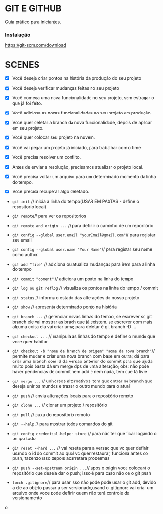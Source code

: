 # GIT E GITHUB

Guia prático para iniciantes.

### Instalação

https://git-scm.com/download

# SCENES

- [x] Você deseja criar pontos na história da produção do seu projeto
- [x] Você deseja verificar mudanças feitas no seu projeto

- [x] Você começa uma nova funcionalidade no seu projeto, sem estragar o que já foi feito.
- [x] Você adiciona as novas funcionalidades ao seu projeto em produção
- [x] Você quer deletar a branch da nova funcionalidade, depois de aplicar em seu projeto.

- [x] Você quer colocar seu projeto na nuvem.

- [x] Você vai pegar um projeto já iniciado, para trabalhar com o time
- [x] Você precisa resolver um conflito.
- [x] Antes de enviar a resolução, precisamos atualizar o projeto local.

- [x] Você precisa voltar um arquivo para um determinado momento da linha do tempo.
- [x] Você precisa recuperar algo deletado.

* `git init` // inicia a linha do tempo(USAR EM PASTAS - define o repositorio local)

* `git remote`// para ver os repositorios

* `git remote and origin ...` // para definir o caminho de um reporitório

* `git config --global user.email "yourEmail@gmail.com"`// para registar seu email

* `git config --global user.name "Your Name"`// para registar seu nome como author.

* `git add "file"` // adiciona ou atualiza mudanças para irem para a linha do tempo

* `git commit "coment"` // adiciona um ponto na linha do tempo

* `git log ou git reflog` // visualiza os pontos na linha do tempo / commit

* `git status` // informa o estado das alterações do nosso projeto

* `git show` // apresenta determinado ponto na história

* `git branch ...` // gerenciar novas linhas do tempo, se escrever so git branch ele vai mostrar as brach que já existem, se escrever com mais alguma coisa ela vai criar uma; para deletar é git branch -D ...

* `git checkout ...` // manipula as linhas do tempo e define o mundo que voce quer habitar

* `git checkout -b "nome da branch de origem" "nome da nova branch"`// permite mudar e criar uma nova branch com base em outra; dá para criar uma branch com id da versao anterior do commit para que ajuda muito pois basta dá um merge dps de uma alteração; obs: não pode haver pendencias de commit nem add e nem nada, tem que tá livre

* `git merge ...` // universos alternativos; tem que entrar na branch que deseja unir os mundos e trazer o outro mundo para o atual

* `git push` //  envia alterações locais para o repositório remoto

* `git clone ...` // clonar um projeto / repositório

* `git pull` // puxa do repositório remoto

* `git --help` // para mostrar todos comandos do git

* `git config credential.helper store` // para não ter que ficar logando o tempo todo

* `git reset --hard ...` // vai reseta para a versao que vc quer definir usando o id do commit ao qual vc quer restaurar, funciona antes do push, fazendo isso depois acarretará probelmas

* `git push --set-upstream origin ...`// apos o origin voce colocará o repositório que deseja dar o push; isso é para caso não de o git push

* `touch .gitignore`// para usar isso não pode pode usar o git add, devido a ele ao objeto passar a ser versionado,usand o .gitignore vai criar um arquivo onde voce pode definir quem não terá controle de versionamento

o